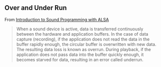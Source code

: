 
## Over and Under Run


From [
	Introduction to Sound Programming with ALSA
      ](http://www.linuxjournal.com/article/6735?page=0,1) 


   > 

> When a sound device is active, data is transferred continuously between 
      the hardware and application buffers. In the case of data capture (recording), 
      if the application does not read the data in the buffer rapidly enough, 
      the circular buffer is overwritten with new data. The resulting data 
      loss is known as overrun. During playback, if the application does not 
      pass data into the buffer quickly enough, it becomes starved for data, 
      resulting in an error called underrun.



